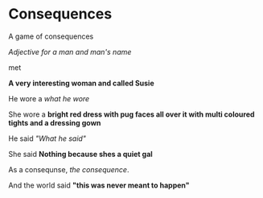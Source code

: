 # Consequences
A game of consequences

*Adjective for a man and man's name*

met

**A very interesting woman and called Susie**

He wore a *what he wore*

She wore a **bright red dress with pug faces all over it with multi coloured tights and a dressing gown**

He said *"What he said"*

She said **Nothing because shes a quiet gal**

As a consequnse, *the consequence*.

And the world said **"this was never meant to happen"**
